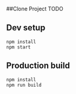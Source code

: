 ##Clone Project
TODO

## Dev setup

```
npm install
npm start
```

## Production build

```
npm install
npm run build